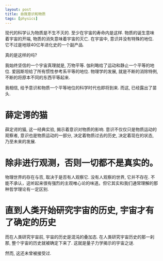 ```yaml
---
layout: post
title: 自我意识和物质
tags: [physics]
---
```


现代的科学认为物质是不生不灭的. 至少在宇宙的寿命内是这样. 物质的诞生意味着宇宙的开端, 物质的消失意味着宇宙的灭亡.
在宇宙中, 意识并没有特殊的地位. 它不过是地球40亿年进化史的一个副产品.

真的是这样的吗?

我始终坚信的一个宇宙真理就是, 万物平等. 伽利略给了运动和静止一个平等的地位. 爱因斯坦给了所有惯性参考系平等的地位. 物理学的发展, 就是不断的消除特例, 不断的将原本不同的东西平等起来.

我相信, 给予意识和物质一个平等地位的科学时代也即将到来. 而这, 已经露出了苗头.

# 薛定谔的猫

薛定谔的猫, 这一经典实验, 揭示着意识对物质的影响. 意识不仅仅只是物质运动的观察者, 意识也是物质运动的一部分, 决定着物质过去的历史, 决定着现在的状态, 乃至未来的发展.

# 除非进行观测，否则一切都不是真实的。

物理世界的存在与否, 取决于是否有人观察它. 没有人观察的世界, 它并不存在.
不能不承认，这听起来很有强烈的主观唯心论的味道。但它其实和我们通常理解的那种哲学理论有一定区别.

# 直到人类开始研究宇宙的历史, 宇宙才有了确定的历史

而在人类研究宇宙前, 宇宙的历史是混沌的叠加态. 在人类研究宇宙历史的那一刹那, 整个宇宙的历史就被确定下来了.
这就是量子力学揭示的宇宙之谜.

然而, 这还未曾被接受过.








